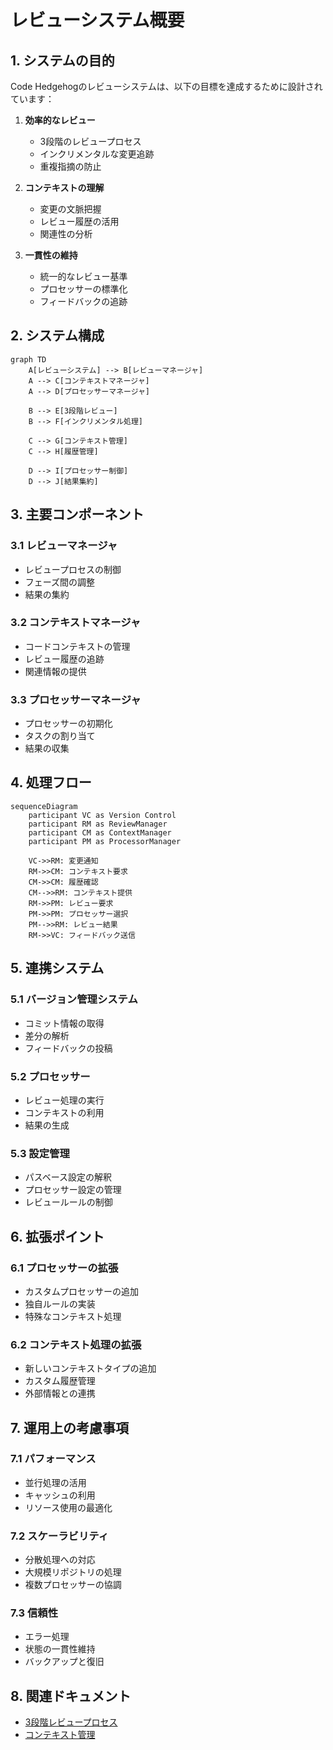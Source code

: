 # レビューシステム概要

## 1. システムの目的

Code Hedgehogのレビューシステムは、以下の目標を達成するために設計されています：

1. **効率的なレビュー**
   - 3段階のレビュープロセス
   - インクリメンタルな変更追跡
   - 重複指摘の防止

2. **コンテキストの理解**
   - 変更の文脈把握
   - レビュー履歴の活用
   - 関連性の分析

3. **一貫性の維持**
   - 統一的なレビュー基準
   - プロセッサーの標準化
   - フィードバックの追跡

## 2. システム構成

```mermaid
graph TD
    A[レビューシステム] --> B[レビューマネージャ]
    A --> C[コンテキストマネージャ]
    A --> D[プロセッサーマネージャ]
    
    B --> E[3段階レビュー]
    B --> F[インクリメンタル処理]
    
    C --> G[コンテキスト管理]
    C --> H[履歴管理]
    
    D --> I[プロセッサー制御]
    D --> J[結果集約]
```

## 3. 主要コンポーネント

### 3.1 レビューマネージャ

- レビュープロセスの制御
- フェーズ間の調整
- 結果の集約

### 3.2 コンテキストマネージャ

- コードコンテキストの管理
- レビュー履歴の追跡
- 関連情報の提供

### 3.3 プロセッサーマネージャ

- プロセッサーの初期化
- タスクの割り当て
- 結果の収集

## 4. 処理フロー

```mermaid
sequenceDiagram
    participant VC as Version Control
    participant RM as ReviewManager
    participant CM as ContextManager
    participant PM as ProcessorManager
    
    VC->>RM: 変更通知
    RM->>CM: コンテキスト要求
    CM->>CM: 履歴確認
    CM-->>RM: コンテキスト提供
    RM->>PM: レビュー要求
    PM->>PM: プロセッサー選択
    PM-->>RM: レビュー結果
    RM->>VC: フィードバック送信
```

## 5. 連携システム

### 5.1 バージョン管理システム

- コミット情報の取得
- 差分の解析
- フィードバックの投稿

### 5.2 プロセッサー

- レビュー処理の実行
- コンテキストの利用
- 結果の生成

### 5.3 設定管理

- パスベース設定の解釈
- プロセッサー設定の管理
- レビュールールの制御

## 6. 拡張ポイント

### 6.1 プロセッサーの拡張

- カスタムプロセッサーの追加
- 独自ルールの実装
- 特殊なコンテキスト処理

### 6.2 コンテキスト処理の拡張

- 新しいコンテキストタイプの追加
- カスタム履歴管理
- 外部情報との連携

## 7. 運用上の考慮事項

### 7.1 パフォーマンス

- 並行処理の活用
- キャッシュの利用
- リソース使用の最適化

### 7.2 スケーラビリティ

- 分散処理への対応
- 大規模リポジトリの処理
- 複数プロセッサーの協調

### 7.3 信頼性

- エラー処理
- 状態の一貫性維持
- バックアップと復旧

## 8. 関連ドキュメント

- [3段階レビュープロセス](./process.md)
- [コンテキスト管理](./context.md)
